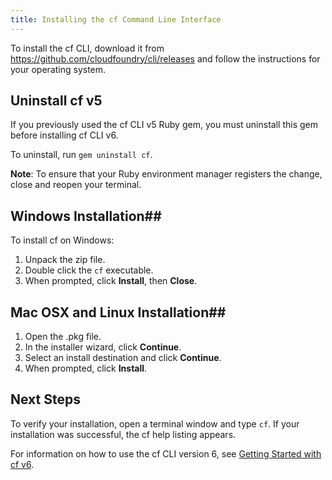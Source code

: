 ```yaml
---
title: Installing the cf Command Line Interface
---
```


To install the cf CLI, download it from https://github.com/cloudfoundry/cli/releases and follow the instructions for your operating system.

## <a id="uninstall-gem"></a>Uninstall cf v5 ##

If you previously used the cf CLI v5 Ruby gem, you must uninstall this gem before installing cf CLI v6.

To uninstall, run `gem uninstall cf`.

<p class="note"><strong>Note</strong>: To ensure that your Ruby environment manager registers the change, close and reopen your terminal.</p>

## <a id="windows"></a>Windows Installation##

To install cf on Windows:

1. Unpack the zip file.
1. Double click the `cf` executable.
1. When prompted, click **Install**, then **Close**.

## <a id="nixlike"></a>Mac OSX and Linux Installation##

1. Open the .pkg file.
1. In the installer wizard, click **Continue**.
1. Select an install destination and click **Continue**.
1. When prompted, click **Install**.

## <a id="next-steps"></a>Next Steps ##
To verify your installation, open a terminal window and type `cf`.
If your installation was successful, the cf help listing appears.

For information on how to use the cf CLI version 6, see [Getting Started with cf v6](../installcf/whats-new-v6.html).
